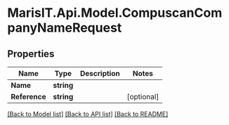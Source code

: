 
# MarisIT.Api.Model.CompuscanCompanyNameRequest

## Properties

Name | Type | Description | Notes
------------ | ------------- | ------------- | -------------
**Name** | **string** |  | 
**Reference** | **string** |  | [optional] 

[[Back to Model list]](../README.md#documentation-for-models)
[[Back to API list]](../README.md#documentation-for-api-endpoints)
[[Back to README]](../README.md)

